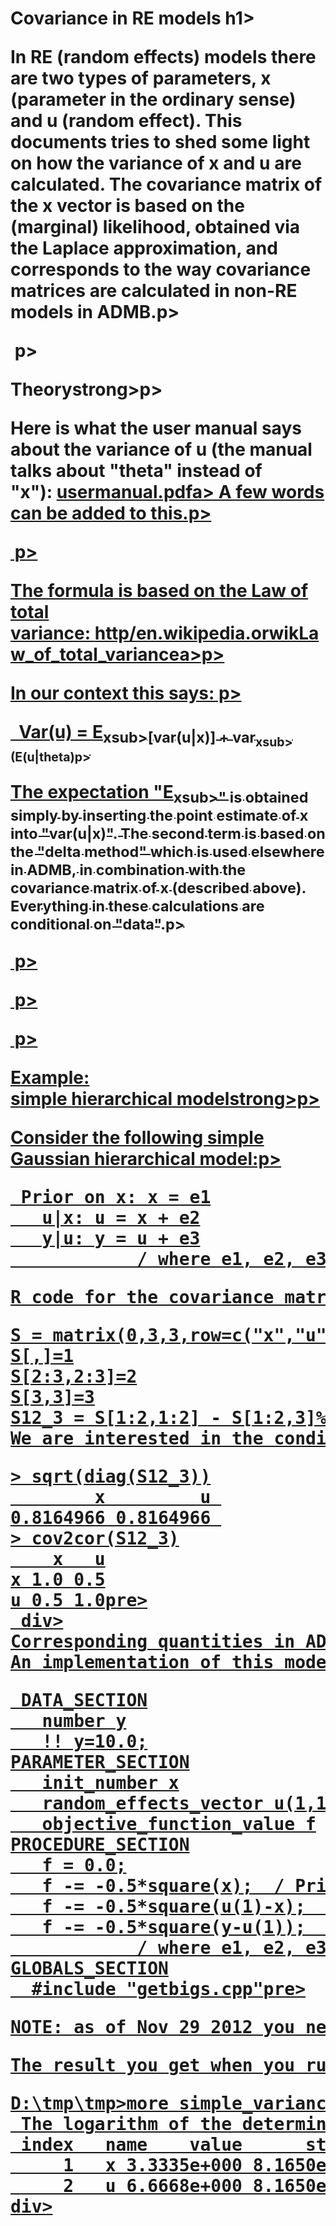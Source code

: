 <h1 class="documentFirstHeading" id="parent-fieldname-title">
                    Covariance in RE models
                h1><div class="" id="parent-fieldname-text-48768352-ac5f-48bb-acc8-aa954cd47dcc">
<p>In RE (random effects) models there are two types of parameters, x (parameter in the ordinary sense) and u (random effect). This documents tries to shed some light on how the variance of x and u are calculated. The covariance matrix of the x vector is based on the (marginal) likelihood, obtained via the Laplace approximation, and corresponds to the way covariance matrices are calculated in non-RE models in ADMB.p>
<p> p>
<p><strong>Theorystrong>p>
<p>Here is what the user manual says about the variance of u (the manual talks about "theta" instead of "x"): <a class="internal-link" href="usermanual.pdf" title="usermanual.pdf">usermanual.pdfa> A few words can be added to this.p>
<p> p>
<p>The formula is based on the Law of total variance: <a class="external-link" href="http/en.wikipedia.orwikLaw_of_total_variance">http/en.wikipedia.orwikLaw_of_total_variancea>p>
<p>In our context this says: p>
<p>  Var(u) = E<sub>xsub>[var(u|x)] + var<sub>xsub>(E(u|theta)p>
<p>The expectation "E<sub>xsub>" is obtained simply by inserting the point estimate of x into "var(u|x)". The second term is based on the "delta method" which is used elsewhere in ADMB, in combination with the covariance matrix of x (described above). Everything in these calculations are conditional on "data".p>
<p> p>
<p> p>
<p> p>
<p><strong>Example: simple hierarchical modelstrong>p>
<p>Consider the following simple Gaussian hierarchical model:p>
<pre> Prior on x: x = e1
   u|x: u = x + e2
   y|u: y = u + e3
			/ where e1, e2, e3 are all distributed N(0,1)pre>
<p>R code for the covariance matrixp>
<pre>S = matrix(0,3,3,row=c("x","u","y"),col=c("x","u","y"))
S[,]=1
S[2:3,2:3]=2
S[3,3]=3
S12_3 = S[1:2,1:2] - S[1:2,3]%*%solve(S[3,3])%*%S[3,1:2]pre>
<div>We are interested in the conditional variance of x and u given data (y).div>
<pre>&gt; sqrt(diag(S12_3))
        x         u 
0.8164966 0.8164966 
&gt; cov2cor(S12_3)
    x   u
x 1.0 0.5
u 0.5 1.0pre>
<div> div>
<div><strong>Corresponding quantities in ADMBstrong>div>
<div>An implementation of this model in ADMB is:div>
<pre> DATA_SECTION
   number y
   !! y=10.0;
PARAMETER_SECTION
   init_number x
   random_effects_vector u(1,1)
   objective_function_value f
PROCEDURE_SECTION
   f = 0.0;
   f -= -0.5*square(x);	 / Prior on x: x = e1
   f -= -0.5*square(u(1)-x);   / u|x: u = x + e2
   f -= -0.5*square(y-u(1));   / y|u: y = u + e3
			/ where e1, e2, e3 are all distributed N(0,1); standard normal
GLOBALS_SECTION
  #include "getbigs.cpp"pre>
<p>NOTE: as of Nov 29 2012 you need to include "getbigs.cpp" due to a recently discovered bug in ADMB.p>
<p>The result you get when you run ADMB matches those from R:p>
<pre>D:\tmp\tmp&gt;more simple_variance.cor
 The logarithm of the determinant of the hessian = 0.405465
 index   name    value      std dev       1
     1   x 3.3335e+000 8.1650e-001   1.0000
     2   u 6.6668e+000 8.1650e-001   0.5000  1.0000pre>
div>
